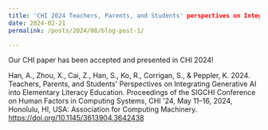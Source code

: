 ```yaml
---
title: 'CHI 2024 Teachers, Parents, and Students' perspectives on Integrating Generative AI into Elementary Literacy Education'
date: 2024-02-21
permalink: /posts/2024/08/blog-post-1/

---
```


Our CHI paper has been accepted and presented in CHI 2024!

Han, A., Zhou, X., Cai, Z., Han, S., Ko, R., Corrigan, S., & Peppler, K. 2024. Teachers, Parents, and Students' Perspectives on Integrating Generative AI into Elementary Literacy Education. Proceedings of the SIGCHI Conference on Human Factors in Computing Systems, CHI '24, May 11–16, 2024, Honolulu, HI, USA: Association for Computing Machinery. https://doi.org/10.1145/3613904.3642438
